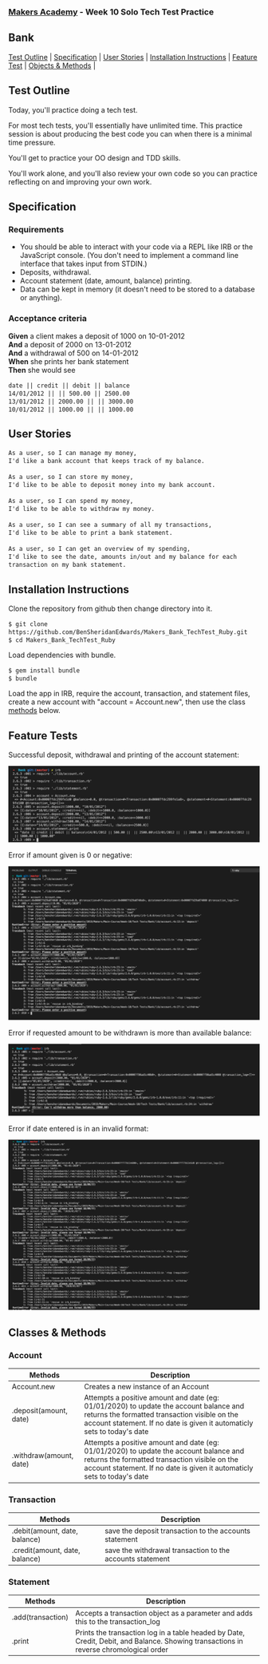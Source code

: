 
### [Makers Academy](http://www.makersacademy.com) - Week 10 Solo Tech Test Practice
Bank
-

[Test Outline](#Outline) | [Specification](#Specification) | [User Stories](#Story) | [Installation Instructions](#Installation) | [Feature Test](#Feature_Tests) | [Objects & Methods](#Methods) |


## <a name="Outline">Test Outline</a>

Today, you'll practice doing a tech test.

For most tech tests, you'll essentially have unlimited time.  This practice session is about producing the best code you can when there is a minimal time pressure.

You'll get to practice your OO design and TDD skills.

You'll work alone, and you'll also review your own code so you can practice reflecting on and improving your own work.

## <a name="Specification">Specification</a>

### Requirements

* You should be able to interact with your code via a REPL like IRB or the JavaScript console.  (You don't need to implement a command line interface that takes input from STDIN.)
* Deposits, withdrawal.
* Account statement (date, amount, balance) printing.
* Data can be kept in memory (it doesn't need to be stored to a database or anything).

### Acceptance criteria

**Given** a client makes a deposit of 1000 on 10-01-2012  
**And** a deposit of 2000 on 13-01-2012  
**And** a withdrawal of 500 on 14-01-2012  
**When** she prints her bank statement  
**Then** she would see

```
date || credit || debit || balance
14/01/2012 || || 500.00 || 2500.00
13/01/2012 || 2000.00 || || 3000.00
10/01/2012 || 1000.00 || || 1000.00
```

## <a name="Story">User Stories</a>

```
As a user, so I can manage my money, 
I'd like a bank account that keeps track of my balance.

As a user, so I can store my money, 
I'd like to be able to deposit money into my bank account.

As a user, so I can spend my money, 
I'd like to be able to withdraw my money. 

As a user, so I can see a summary of all my transactions,
I'd like to be able to print a bank statement. 

As a user, so I can get an overview of my spending, 
I'd like to see the date, amounts in/out and my balance for each transaction on my bank statement.
```

## <a name="Installation">Installation Instructions</a>

Clone the repository from github then change directory into it.

```
$ git clone https://github.com/BenSheridanEdwards/Makers_Bank_TechTest_Ruby.git
$ cd Makers_Bank_TechTest_Ruby
```
Load dependencies with bundle.
```
$ gem install bundle
$ bundle
```

Load the app in IRB, require the account, transaction, and statement files, create a new account with "account = Account.new", then use the class [methods](#Methods) below.

## <a name="Feature_Tests">Feature Tests</a>

Successful deposit, withdrawal and printing of the account statement:

![](https://github.com/BenSheridanEdwards/Makers_Bank_TechTest_Ruby/blob/master/IRB_Successful_Feature_Test.png)

Error if amount given is 0 or negative:

![](https://github.com/BenSheridanEdwards/Makers_Bank_TechTest_Ruby/blob/master/IRB_Amount_Errors_Feature_Test.png)

Error if requested amount to be withdrawn is more than available balance:

![](https://github.com/BenSheridanEdwards/Makers_Bank_TechTest_Ruby/blob/master/IRB_Balance_Error_Feature_Test.png)

Error if date entered is in an invalid format:

![](https://github.com/BenSheridanEdwards/Makers_Bank_TechTest_Ruby/blob/master/IRB_Date_Errors_Feature_Test.png)

## <a name="Methods">Classes & Methods</a>

### Account

| Methods | Description |
| --- | --- |
| Account.new     | Creates a new instance of an Account |
| .deposit(amount, date) | Attempts a positive amount and date (eg: 01/01/2020) to update the account balance and returns the formatted transaction visible on the account statement. If no date is given it automaticly sets to today's date |
| .withdraw(amount, date) | Attempts a positive amount and date (eg: 01/01/2020) to update the account balance and returns the formatted transaction visible on the account statement. If no date is given it automaticly sets to today's date |

### Transaction

| Methods | Description |
| --- | --- |
| .debit(amount, date, balance) | save the deposit transaction to the accounts statement |
| .credit(amount, date, balance) | save the withdrawal transaction to the accounts statement | 

### Statement

| Methods | Description |
| --- | --- |
| .add(transaction) | Accepts a transaction object as a parameter and adds this to the transaction_log
| .print | Prints the transaction log in a table headed by Date, Credit, Debit, and Balance. Showing transactions in reverse chromological order |